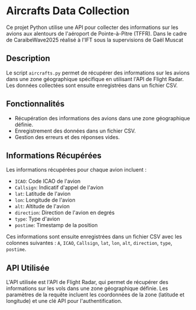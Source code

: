 # Aircrafts Data Collection

Ce projet Python utilise une API pour collecter des informations sur les avions aux alentours de l'aéroport de Pointe-à-Pitre (TFFR). Dans le cadre de CaraibeWave2025 réalisé à l'IFT sous la supervisions de Gaël Muscat 

## Description

Le script `aircrafts.py` permet de récupérer des informations sur les avions dans une zone géographique spécifique en utilisant l'API de Flight Radar. Les données collectées sont ensuite enregistrées dans un fichier CSV.

## Fonctionnalités

- Récupération des informations des avions dans une zone géographique définie.
- Enregistrement des données dans un fichier CSV.
- Gestion des erreurs et des réponses vides.

## Informations Récupérées

Les informations récupérées pour chaque avion incluent :

- `ICAO`: Code ICAO de l'avion
- `Callsign`: Indicatif d'appel de l'avion
- `lat`: Latitude de l'avion
- `lon`: Longitude de l'avion
- `alt`: Altitude de l'avion
- `direction`: Direction de l'avion en degrés
- `type`: Type d'avion
- `postime`: Timestamp de la position

Ces informations sont ensuite enregistrées dans un fichier CSV avec les colonnes suivantes : `A`, `ICAO`, `Callsign`, `lat`, `lon`, `alt`, `direction`, `type`, `postime`.

## API Utilisée

L'API utilisée est l'API de Flight Radar, qui permet de récupérer des informations sur les vols dans une zone géographique définie. Les paramètres de la requête incluent les coordonnées de la zone (latitude et longitude) et une clé API pour l'authentification.
